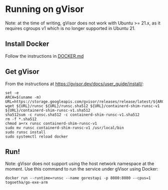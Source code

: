 # Running on gVisor

Note: at the time of writing, gVisor does not work with Ubuntu >= 21.x, as it requires cgroups v1 which is no longer supported in Ubuntu 21.

## Install Docker

Follow the instructions in [DOCKER.md](DOCKER.md)

## Get gVisor 

From the instructions at https://gvisor.dev/docs/user_guide/install/:

    set -e
    ARCH=$(uname -m)
    URL=https://storage.googleapis.com/gvisor/releases/release/latest/${ARCH}
    wget ${URL}/runsc ${URL}/runsc.sha512 ${URL}/containerd-shim-runsc-v1 ${URL}/containerd-shim-runsc-v1.sha512
    sha512sum -c runsc.sha512 -c containerd-shim-runsc-v1.sha512
    rm -f *.sha512
    chmod a+rx runsc containerd-shim-runsc-v1
    sudo mv runsc containerd-shim-runsc-v1 /usr/local/bin
    sudo runsc install
    sudo systemctl reload docker
    
## Run!

Note: gVisor does not support using the host network namespace at the moment.
Use this command to run the service under gVisor using Docker:

    docker run --runtime=runsc --name gorestapi -p 8080:8080 --cpus=1 togoetha/go-exe-arm
